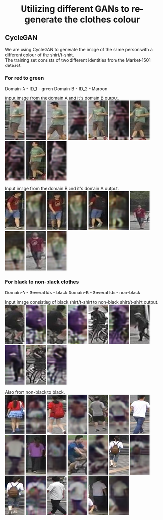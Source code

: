 <h1 align="center"> Utilizing different GANs to re-generate the clothes colour  </h1>

<h2>CycleGAN</h2>

We are using CycleGAN to generate the image of the same person with a different colour of the shirt/t-shirt.   
The training set consists of two different identities from the Market-1501 dataset. 

<h3>For red to green</h3>
Domain-A - ID_1 - green   
Domain-B - ID_2 - Maroon   

Input image from the domain A and it's domain B output.   
![](https://github.com/Dipeshtamboli/GAN_for_clothes/blob/master/CycleGAN/output_old/A/0005_in.jpg)
![](https://github.com/Dipeshtamboli/GAN_for_clothes/blob/master/CycleGAN/output_old/A/0005.png)
![](https://github.com/Dipeshtamboli/GAN_for_clothes/blob/master/CycleGAN/output_old/A/0004_in.jpg)
![](https://github.com/Dipeshtamboli/GAN_for_clothes/blob/master/CycleGAN/output_old/A/0004.png)
![](https://github.com/Dipeshtamboli/GAN_for_clothes/blob/master/CycleGAN/output_old/A/0003_in.jpg)
![](https://github.com/Dipeshtamboli/GAN_for_clothes/blob/master/CycleGAN/output_old/A/0003.png)
![](https://github.com/Dipeshtamboli/GAN_for_clothes/blob/master/CycleGAN/output_old/A/0002_in.jpg)
![](https://github.com/Dipeshtamboli/GAN_for_clothes/blob/master/CycleGAN/output_old/A/0002.png)
![](https://github.com/Dipeshtamboli/GAN_for_clothes/blob/master/CycleGAN/output_old/A/0001_in.jpg)
![](https://github.com/Dipeshtamboli/GAN_for_clothes/blob/master/CycleGAN/output_old/A/0001.png)


Input image from the domain B and it's domain A output.   
![](https://github.com/Dipeshtamboli/GAN_for_clothes/blob/master/CycleGAN/output_old/B/0005_in.jpg)
![](https://github.com/Dipeshtamboli/GAN_for_clothes/blob/master/CycleGAN/output_old/B/0005.png)
![](https://github.com/Dipeshtamboli/GAN_for_clothes/blob/master/CycleGAN/output_old/B/0004_in.jpg)
![](https://github.com/Dipeshtamboli/GAN_for_clothes/blob/master/CycleGAN/output_old/B/0004.png)
![](https://github.com/Dipeshtamboli/GAN_for_clothes/blob/master/CycleGAN/output_old/B/0003_in.jpg)
![](https://github.com/Dipeshtamboli/GAN_for_clothes/blob/master/CycleGAN/output_old/B/0003.png)
![](https://github.com/Dipeshtamboli/GAN_for_clothes/blob/master/CycleGAN/output_old/B/0002_in.jpg)
![](https://github.com/Dipeshtamboli/GAN_for_clothes/blob/master/CycleGAN/output_old/B/0002.png)
![](https://github.com/Dipeshtamboli/GAN_for_clothes/blob/master/CycleGAN/output_old/B/0001_in.jpg)
![](https://github.com/Dipeshtamboli/GAN_for_clothes/blob/master/CycleGAN/output_old/B/0001.png)

<h3>For black to non-black clothes</h3>
Domain-A - Several Ids - black   
Domain-B - Several Ids - non-black   

Input image consisting of black shirt/t-shirt to non-black shirt/t-shirt output.   
![](https://github.com/Dipeshtamboli/GAN_for_clothes/blob/master/CycleGAN/output_v1/B/0001_in.jpg)
![](https://github.com/Dipeshtamboli/GAN_for_clothes/blob/master/CycleGAN/output_v1/B/0001_out.png)
![](https://github.com/Dipeshtamboli/GAN_for_clothes/blob/master/CycleGAN/output_v1/B/0002_in.jpg)
![](https://github.com/Dipeshtamboli/GAN_for_clothes/blob/master/CycleGAN/output_v1/B/0002_out.png)
![](https://github.com/Dipeshtamboli/GAN_for_clothes/blob/master/CycleGAN/output_v1/B/0003_in.jpg)
![](https://github.com/Dipeshtamboli/GAN_for_clothes/blob/master/CycleGAN/output_v1/B/0003_out.png)
![](https://github.com/Dipeshtamboli/GAN_for_clothes/blob/master/CycleGAN/output_v1/B/0004_in.jpg)
![](https://github.com/Dipeshtamboli/GAN_for_clothes/blob/master/CycleGAN/output_v1/B/0004_out.png)
![](https://github.com/Dipeshtamboli/GAN_for_clothes/blob/master/CycleGAN/output_v1/B/0005_in.jpg)
![](https://github.com/Dipeshtamboli/GAN_for_clothes/blob/master/CycleGAN/output_v1/B/0005_out.png)

Also from non-black to black.   
![](https://github.com/Dipeshtamboli/GAN_for_clothes/blob/master/CycleGAN/output_v1/A/0001_in.jpg)
![](https://github.com/Dipeshtamboli/GAN_for_clothes/blob/master/CycleGAN/output_v1/A/0001_out.png)
![](https://github.com/Dipeshtamboli/GAN_for_clothes/blob/master/CycleGAN/output_v1/A/0002_in.jpg)
![](https://github.com/Dipeshtamboli/GAN_for_clothes/blob/master/CycleGAN/output_v1/A/0002_out.png)
![](https://github.com/Dipeshtamboli/GAN_for_clothes/blob/master/CycleGAN/output_v1/A/0003_in.jpg)
![](https://github.com/Dipeshtamboli/GAN_for_clothes/blob/master/CycleGAN/output_v1/A/0003_out.png)
![](https://github.com/Dipeshtamboli/GAN_for_clothes/blob/master/CycleGAN/output_v1/A/0004_in.jpg)
![](https://github.com/Dipeshtamboli/GAN_for_clothes/blob/master/CycleGAN/output_v1/A/0004_out.png)
![](https://github.com/Dipeshtamboli/GAN_for_clothes/blob/master/CycleGAN/output_v1/A/0005_in.jpg)
![](https://github.com/Dipeshtamboli/GAN_for_clothes/blob/master/CycleGAN/output_v1/A/0005_out.png)
![](https://github.com/Dipeshtamboli/GAN_for_clothes/blob/master/CycleGAN/output_v1/A/0006_in.jpg)
![](https://github.com/Dipeshtamboli/GAN_for_clothes/blob/master/CycleGAN/output_v1/A/0006_out.png)
![](https://github.com/Dipeshtamboli/GAN_for_clothes/blob/master/CycleGAN/output_v1/A/0007_in.jpg)
![](https://github.com/Dipeshtamboli/GAN_for_clothes/blob/master/CycleGAN/output_v1/A/0007_out.png)
![](https://github.com/Dipeshtamboli/GAN_for_clothes/blob/master/CycleGAN/output_v1/A/0008_in.jpg)
![](https://github.com/Dipeshtamboli/GAN_for_clothes/blob/master/CycleGAN/output_v1/A/0008_out.png)
![](https://github.com/Dipeshtamboli/GAN_for_clothes/blob/master/CycleGAN/output_v1/A/0009_in.jpg)
![](https://github.com/Dipeshtamboli/GAN_for_clothes/blob/master/CycleGAN/output_v1/A/0009_out.png)
![](https://github.com/Dipeshtamboli/GAN_for_clothes/blob/master/CycleGAN/output_v1/A/0010_in.jpg)
![](https://github.com/Dipeshtamboli/GAN_for_clothes/blob/master/CycleGAN/output_v1/A/0010_out.png)